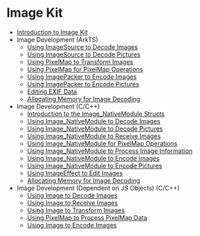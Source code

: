 # Image Kit

- [Introduction to Image Kit](image-overview.md)
- Image Development (ArkTS)<!--image-arkts-dev-->
  - [Using ImageSource to Decode Images](image-decoding.md)
  - [Using ImageSource to Decode Pictures](image-picture-decoding.md)
  - [Using PixelMap to Transform Images](image-transformation.md)
  - [Using PixelMap for PixelMap Operations](image-pixelmap-operation.md)
  - [Using ImagePacker to Encode Images](image-encoding.md)
  - [Using ImagePacker to Encode Pictures](image-picture-encoding.md)
  - [Editing EXIF Data](image-tool.md)
  - [Allocating Memory for Image Decoding](image-allocator-type.md)
- Image Development (C/C++)<!--image-native-->
  - [Introduction to the Image_NativeModule Structs](image-structure-c.md)
  - [Using Image_NativeModule to Decode Images](image-source-c.md)
  - [Using Image_NativeModule to Decode Pictures](image-source-picture-c.md)
  - [Using Image_NativeModule to Receive Images](image-receiver-c.md)
  - [Using Image_NativeModule for PixelMap Operations](pixelmap-c.md)
  - [Using Image_NativeModule to Process Image Information](image-info-c.md)
  - [Using Image_NativeModule to Encode Images](image-packer-c.md)
  - [Using Image_NativeModule to Encode Pictures](image-packer-picture-c.md)
  - [Using ImageEffect to Edit Images](image-effect-guidelines.md)
  - [Allocating Memory for Image Decoding](image-allocator-type-c.md)
- Image Development (Dependent on JS Objects) (C/C++)<!--image-native-js-objects-->
  - [Using Image to Decode Images](image-decoding-native.md)
  - [Using Image to Receive Images](image-receiver-native.md)
  - [Using Image to Transform Images](image-transformation-native.md)
  - [Using PixelMap to Process PixelMap Data](image-pixelmap-operation-native.md)
  - [Using Image to Encode Images](image-encoding-native.md)
